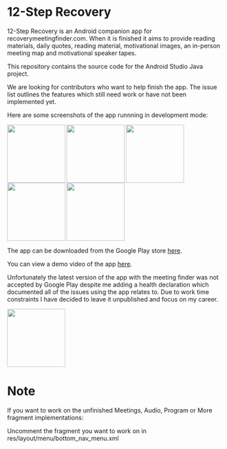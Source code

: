 # 12-Step Recovery

12-Step Recovery is an Android companion app for recoverymeetingfinder.com. When it is finished it aims to provide reading materials, daily quotes, reading material, motivational images, an in-person meeting map and motivational speaker tapes.

This repository contains the source code for the Android Studio Java project.

We are looking for contributors who want to help finish the app. The issue list outlines the features which still need work or have not been implemented yet.

Here are some screenshots of the app runnning in development mode:

<img align='left' src='https://drive.google.com/uc?id=1wZGnJRKgVwqRjS_8PxRQfcI_8TUeUGV6' width='135'>
<img align='left' src='https://drive.google.com/uc?id=1hcHJoGvl8joUgJt66GMz8RhRSvwPsp4E' width='135'>
<img align='left' src='https://drive.google.com/uc?id=1CxvOFjjTj3Chsnuh7tPCo59j_-dzYWnw' width='135'>
<img align='left' src='https://drive.google.com/uc?id=1FolLCsYd05dBLEfzpOIKY4PV-_BHddFR' width='135'>
<img src='https://drive.google.com/uc?id=14LWpkYGTxzFeXYpwHZoiCNKUQHy3KNLk' width='135'>

The app can be downloaded from the Google Play store [here](https://play.google.com/store/apps/details?id=com.citex.twelve_step_recovery).

You can view a demo video of the app [here](https://www.youtube.com/watch?v=hT3zR4pld-w).

Unfortunately the latest version of the app with the meeting finder was not accepted by Google Play despite me adding a health declaration which documented all of the issues using the app relates to. Due to work time constraints I have decided to leave it unpublished and focus on my career.

<img src='https://drive.google.com/uc?id=1jCqWjqZYsa1OBopxdnAtN0k8cWV6ZadE' width='135'>

# Note

If you want to work on the unfinished Meetings, Audio, Program or More fragment implementations:

Uncomment the fragment you want to work on in res/layout/menu/bottom_nav_menu.xml
